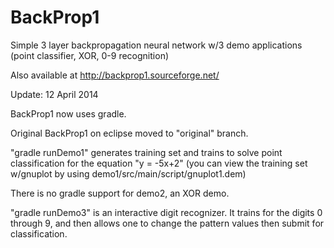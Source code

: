 BackProp1
=========

Simple 3 layer backpropagation neural network w/3 demo applications (point classifier, XOR, 0-9 recognition)

Also available at http://backprop1.sourceforge.net/

Update: 12 April 2014 

BackProp1 now uses gradle.

Original BackProp1 on eclipse moved to "original" branch.

"gradle runDemo1" generates training set and trains to solve point classification for the equation "y = -5x+2" (you can view the training set w/gnuplot by using demo1/src/main/script/gnuplot1.dem)

There is no gradle support for demo2, an XOR demo.

"gradle runDemo3" is an interactive digit recognizer.  It trains for the digits 0 through 9, and then allows one to change the pattern values then submit for classification.
